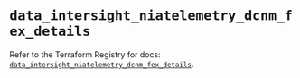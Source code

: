 # `data_intersight_niatelemetry_dcnm_fex_details`

Refer to the Terraform Registry for docs: [`data_intersight_niatelemetry_dcnm_fex_details`](https://registry.terraform.io/providers/ciscodevnet/intersight/1.0.71/docs/data-sources/niatelemetry_dcnm_fex_details).
